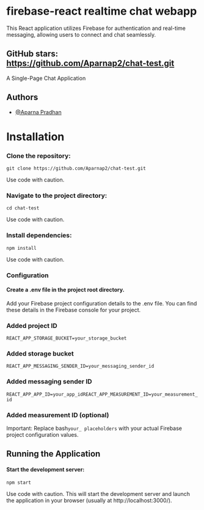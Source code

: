 
# firebase-react realtime chat webapp


This React application utilizes Firebase for authentication and real-time messaging, allowing users to connect and chat seamlessly.



## GitHub stars: https://github.com/Aparnap2/chat-test.git  
A Single-Page Chat Application




## Authors

- [@Aparna Pradhan](https://github.com/Aparnap2)

# Installation
### Clone the repository:
 ```git clone https://github.com/Aparnap2/chat-test.git```

Use code with caution.


### Navigate to the project directory:
```cd chat-test```

Use code with caution.


### Install dependencies:
```npm install```

Use code with caution.
### Configuration

#### Create a .env file in the project root directory.

Add your Firebase project configuration details to the .env file. You can find these details in the Firebase console for your project.

 
 ### Added project ID
  ```REACT_APP_STORAGE_BUCKET=your_storage_bucket ```
 ### Added storage bucket
```REACT_APP_MESSAGING_SENDER_ID=your_messaging_sender_id```
  ### Added messaging sender ID
```REACT_APP_APP_ID=your_app_idREACT_APP_MEASUREMENT_ID=your_measurement_id``` 
 ### Added measurement ID (optional)
Important: Replace bash```your_ placeholders``` with your actual Firebase project configuration values.

## Running the Application
  #### Start the development server:

```npm start```

Use code with caution.
This will start the development server and launch the application in your browser (usually at http://localhost:3000/).



